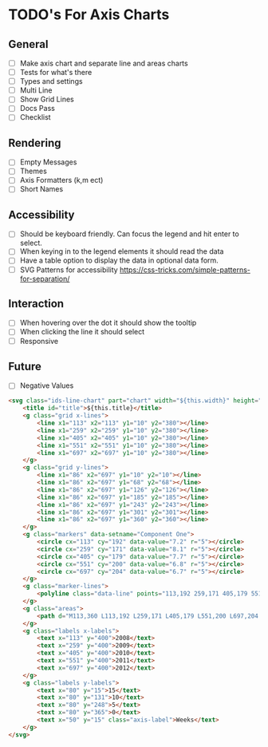 # TODO's For Axis Charts

## General
- [ ] Make axis chart and separate line and areas charts
- [ ] Tests for what's there
- [ ] Types and settings
- [ ] Multi Line
- [ ] Show Grid Lines
- [ ] Docs Pass
- [ ] Checklist

## Rendering
- [ ] Empty Messages
- [ ] Themes
- [ ] Axis Formatters (k,m ect)
- [ ] Short Names

## Accessibility
- [ ] Should be keyboard friendly. Can focus the legend and hit enter to select.
- [ ] When keying in to the legend elements it should read the data
- [ ] Have a table option to display the data in optional data form.
- [ ] SVG Patterns for accessibility https://css-tricks.com/simple-patterns-for-separation/

## Interaction

- [ ] When hovering over the dot it should show the tooltip
- [ ] When clicking the line it should select
- [ ] Responsive

## Future

- [ ] Negative Values

```html
<svg class="ids-line-chart" part="chart" width="${this.width}" height="${this.height}" xmlns="http://www.w3.org/2000/svg">
    <title id="title">${this.title}</title>
    <g class="grid x-lines">
        <line x1="113" x2="113" y1="10" y2="380"></line>
        <line x1="259" x2="259" y1="10" y2="380"></line>
        <line x1="405" x2="405" y1="10" y2="380"></line>
        <line x1="551" x2="551" y1="10" y2="380"></line>
        <line x1="697" x2="697" y1="10" y2="380"></line>
    </g>
    <g class="grid y-lines">
        <line x1="86" x2="697" y1="10" y2="10"></line>
        <line x1="86" x2="697" y1="68" y2="68"></line>
        <line x1="86" x2="697" y1="126" y2="126"></line>
        <line x1="86" x2="697" y1="185" y2="185"></line>
        <line x1="86" x2="697" y1="243" y2="243"></line>
        <line x1="86" x2="697" y1="301" y2="301"></line>
        <line x1="86" x2="697" y1="360" y2="360"></line>
    </g>
    <g class="markers" data-setname="Component One">
        <circle cx="113" cy="192" data-value="7.2" r="5"></circle>
        <circle cx="259" cy="171" data-value="8.1" r="5"></circle>
        <circle cx="405" cy="179" data-value="7.7" r="5"></circle>
        <circle cx="551" cy="200" data-value="6.8" r="5"></circle>
        <circle cx="697" cy="204" data-value="6.7" r="5"></circle>
    </g>
    <g class="marker-lines">
        <polyline class="data-line" points="113,192 259,171 405,179 551,200 697,204"/>
    </g>
    <g class="areas">
        <path d="M113,360 L113,192 L259,171 L405,179 L551,200 L697,204 L697,360 Z"></path>
    </g>
    <g class="labels x-labels">
        <text x="113" y="400">2008</text>
        <text x="259" y="400">2009</text>
        <text x="405" y="400">2010</text>
        <text x="551" y="400">2011</text>
        <text x="697" y="400">2012</text>
    </g>
    <g class="labels y-labels">
        <text x="80" y="15">15</text>
        <text x="80" y="131">10</text>
        <text x="80" y="248">5</text>
        <text x="80" y="365">0</text>
        <text x="50" y="15" class="axis-label">Weeks</text>
    </g>
</svg>
```
